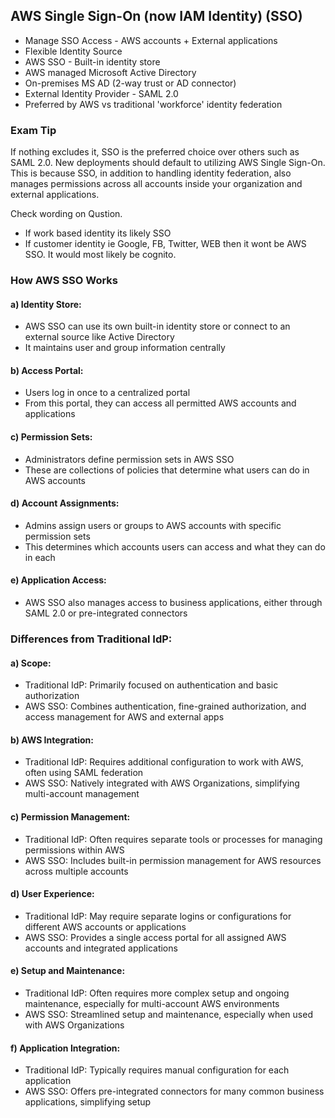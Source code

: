 ## AWS Single Sign-On (now IAM Identity) (SSO)

- Manage SSO Access - AWS accounts + External applications 
- Flexible Identity Source 
- AWS SSO - Built-in identity store 
- AWS managed Microsoft Active Directory 
- On-premises MS AD (2-way trust or AD connector) 
- External Identity Provider - SAML 2.0 
- Preferred by AWS vs traditional 'workforce' identity federation

### Exam Tip

If nothing excludes it, SSO is the preferred choice over others such as SAML 2.0.
New deployments should default to utilizing AWS Single Sign-On. This is because SSO, in addition to handling identity federation, also manages permissions across all accounts inside your organization and external applications.


Check wording on Qustion. 
- If work based identity its likely SSO 
- If customer identity ie Google, FB, Twitter, WEB then it wont be AWS SSO. It would most likely be cognito.

### How AWS SSO Works

#### a) Identity Store:
- AWS SSO can use its own built-in identity store or connect to an external source like Active Directory
- It maintains user and group information centrally

#### b) Access Portal:
- Users log in once to a centralized portal
- From this portal, they can access all permitted AWS accounts and applications

#### c) Permission Sets:
- Administrators define permission sets in AWS SSO
- These are collections of policies that determine what users can do in AWS accounts

#### d) Account Assignments:
- Admins assign users or groups to AWS accounts with specific permission sets
- This determines which accounts users can access and what they can do in each

#### e) Application Access:
- AWS SSO also manages access to business applications, either through SAML 2.0 or pre-integrated connectors

### Differences from Traditional IdP:

#### a) Scope:
- Traditional IdP: Primarily focused on authentication and basic authorization
- AWS SSO: Combines authentication, fine-grained authorization, and access management for AWS and external apps

#### b) AWS Integration:
- Traditional IdP: Requires additional configuration to work with AWS, often using SAML federation
- AWS SSO: Natively integrated with AWS Organizations, simplifying multi-account management

#### c) Permission Management:
- Traditional IdP: Often requires separate tools or processes for managing permissions within AWS
- AWS SSO: Includes built-in permission management for AWS resources across multiple accounts

#### d) User Experience:
- Traditional IdP: May require separate logins or configurations for different AWS accounts or applications
- AWS SSO: Provides a single access portal for all assigned AWS accounts and integrated applications

#### e) Setup and Maintenance:
- Traditional IdP: Often requires more complex setup and ongoing maintenance, especially for multi-account AWS environments
- AWS SSO: Streamlined setup and maintenance, especially when used with AWS Organizations

#### f) Application Integration:
- Traditional IdP: Typically requires manual configuration for each application
- AWS SSO: Offers pre-integrated connectors for many common business applications, simplifying setup



